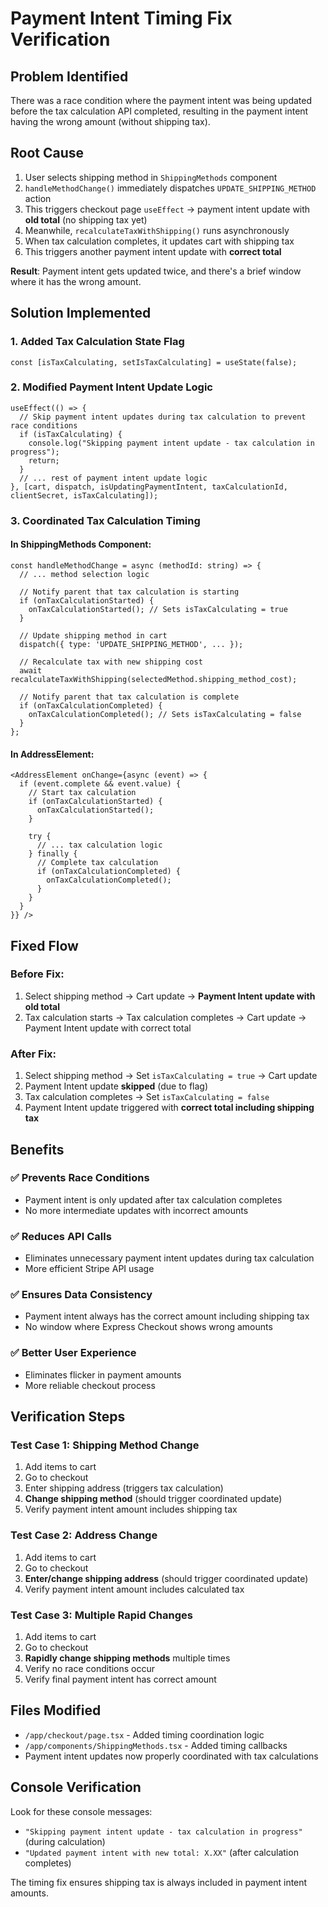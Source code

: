 # Payment Intent Timing Fix Verification

## Problem Identified
There was a race condition where the payment intent was being updated before the tax calculation API completed, resulting in the payment intent having the wrong amount (without shipping tax).

## Root Cause
1. User selects shipping method in `ShippingMethods` component
2. `handleMethodChange()` immediately dispatches `UPDATE_SHIPPING_METHOD` action
3. This triggers checkout page `useEffect` → payment intent update with **old total** (no shipping tax yet)
4. Meanwhile, `recalculateTaxWithShipping()` runs asynchronously  
5. When tax calculation completes, it updates cart with shipping tax
6. This triggers another payment intent update with **correct total**

**Result**: Payment intent gets updated twice, and there's a brief window where it has the wrong amount.

## Solution Implemented

### 1. Added Tax Calculation State Flag
```tsx
const [isTaxCalculating, setIsTaxCalculating] = useState(false);
```

### 2. Modified Payment Intent Update Logic
```tsx
useEffect(() => {
  // Skip payment intent updates during tax calculation to prevent race conditions
  if (isTaxCalculating) {
    console.log("Skipping payment intent update - tax calculation in progress");
    return;
  }
  // ... rest of payment intent update logic
}, [cart, dispatch, isUpdatingPaymentIntent, taxCalculationId, clientSecret, isTaxCalculating]);
```

### 3. Coordinated Tax Calculation Timing

#### In ShippingMethods Component:
```tsx
const handleMethodChange = async (methodId: string) => {
  // ... method selection logic
  
  // Notify parent that tax calculation is starting
  if (onTaxCalculationStarted) {
    onTaxCalculationStarted(); // Sets isTaxCalculating = true
  }
  
  // Update shipping method in cart
  dispatch({ type: 'UPDATE_SHIPPING_METHOD', ... });
  
  // Recalculate tax with new shipping cost
  await recalculateTaxWithShipping(selectedMethod.shipping_method_cost);
  
  // Notify parent that tax calculation is complete
  if (onTaxCalculationCompleted) {
    onTaxCalculationCompleted(); // Sets isTaxCalculating = false
  }
};
```

#### In AddressElement:
```tsx
<AddressElement onChange={async (event) => {
  if (event.complete && event.value) {
    // Start tax calculation
    if (onTaxCalculationStarted) {
      onTaxCalculationStarted();
    }
    
    try {
      // ... tax calculation logic
    } finally {
      // Complete tax calculation
      if (onTaxCalculationCompleted) {
        onTaxCalculationCompleted();
      }
    }
  }
}} />
```

## Fixed Flow

### Before Fix:
1. Select shipping method → Cart update → **Payment Intent update with old total**
2. Tax calculation starts → Tax calculation completes → Cart update → Payment Intent update with correct total

### After Fix:
1. Select shipping method → Set `isTaxCalculating = true` → Cart update 
2. Payment Intent update **skipped** (due to flag)
3. Tax calculation completes → Set `isTaxCalculating = false`
4. Payment Intent update triggered with **correct total including shipping tax**

## Benefits

### ✅ Prevents Race Conditions
- Payment intent is only updated after tax calculation completes
- No more intermediate updates with incorrect amounts

### ✅ Reduces API Calls
- Eliminates unnecessary payment intent updates during tax calculation
- More efficient Stripe API usage

### ✅ Ensures Data Consistency
- Payment intent always has the correct amount including shipping tax
- No window where Express Checkout shows wrong amounts

### ✅ Better User Experience
- Eliminates flicker in payment amounts
- More reliable checkout process

## Verification Steps

### Test Case 1: Shipping Method Change
1. Add items to cart
2. Go to checkout 
3. Enter shipping address (triggers tax calculation)
4. **Change shipping method** (should trigger coordinated update)
5. Verify payment intent amount includes shipping tax

### Test Case 2: Address Change
1. Add items to cart
2. Go to checkout
3. **Enter/change shipping address** (should trigger coordinated update)
4. Verify payment intent amount includes calculated tax

### Test Case 3: Multiple Rapid Changes
1. Add items to cart
2. Go to checkout
3. **Rapidly change shipping methods** multiple times
4. Verify no race conditions occur
5. Verify final payment intent has correct amount

## Files Modified

- `/app/checkout/page.tsx` - Added timing coordination logic
- `/app/components/ShippingMethods.tsx` - Added timing callbacks
- Payment intent updates now properly coordinated with tax calculations

## Console Verification

Look for these console messages:
- `"Skipping payment intent update - tax calculation in progress"` (during calculation)
- `"Updated payment intent with new total: X.XX"` (after calculation completes)

The timing fix ensures shipping tax is always included in payment intent amounts.
